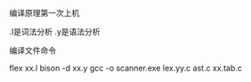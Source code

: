 
编译原理第一次上机

.l是词法分析
.y是语法分析

编译文件命令

flex xx.l
bison -d xx.y
gcc -o scanner.exe lex.yy.c ast.c xx.tab.c
